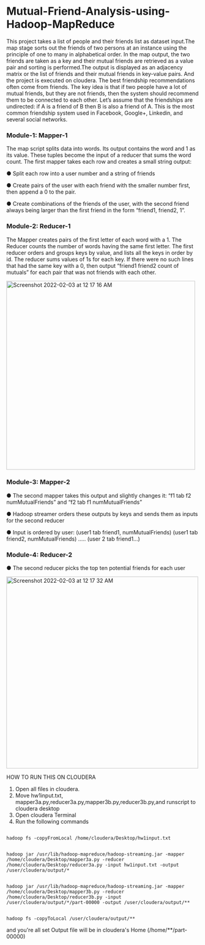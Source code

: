 # Mutual-Friend-Analysis-using-Hadoop-MapReduce
This project takes a list of people and their friends list as dataset input.The map stage sorts out the friends of two persons at an instance using the principle of one to many in alphabetical order. In the map output, the two friends are taken as a key and their mutual friends are retrieved as a value pair and sorting is performed.The output is displayed as an adjacency matrix or the list of friends and their mutual friends in key-value pairs. And the project is executed on cloudera. 
The best friendship recommendations often come from friends. The key idea is that if two people
have a lot of mutual friends, but they are not friends, then the system should recommend them to be
connected to each other. Let’s assume that the friendships are undirected: if A is a friend of B then
B is also a friend of A. This is the most common friendship system used in Facebook, Google+,
Linkedin, and several social networks.

### Module-1: Mapper-1

The map script splits data into words. Its output contains the word and 1 as its value. These tuples
become the input of a reducer that sums the word count. The first mapper takes each row and
creates a small string output:

● Split each row into a user number and a string of friends

● Create pairs of the user with each friend with the smaller number first, then append
a 0 to the pair.

● Create combinations of the friends of the user, with the second friend always being
larger than the first friend in the form “friend1, friend2, 1”.


### Module-2: Reducer-1

The Mapper creates pairs of the first letter of each word with a 1. The Reducer counts the number of
words having the same first letter. The first reducer orders and groups keys by value, and lists all
the keys in order by id. The reducer sums values of 1s for each key. If there were no such lines
that had the same key with a 0, then output “friend1 friend2 count of mutuals” for each pair that
was not friends with each other.

<img width="493" alt="Screenshot 2022-02-03 at 12 17 16 AM" src="https://user-images.githubusercontent.com/78052106/152218198-2b544a19-1935-42ab-8d9b-b4e3412ac5ea.png">

### Module-3: Mapper-2

● The second mapper takes this output and slightly changes it:
“f1 tab f2 numMutualFriends” and
“f2 tab f1 numMutualFriends”

● Hadoop streamer orders these outputs by keys and sends them as inputs for the second
reducer

● Input is ordered by user:
(user1 tab friend1, numMutualFriends)
(user1 tab friend2, numMutualFriends) …..
(user 2 tab friend1…)


### Module-4: Reducer-2

● The second reducer picks the top ten potential friends for each user

<img width="501" alt="Screenshot 2022-02-03 at 12 17 32 AM" src="https://user-images.githubusercontent.com/78052106/152218264-5084b5c7-f30d-429b-8521-9d2fa0b1752a.png">

HOW TO RUN THIS ON CLOUDERA
1. Open all files in cloudera.
2. Move hw1input.txt, mapper3a.py,reducer3a.py,mapper3b.py,reducer3b.py,and runscript to cloudera desktop
3. Open cloudera Terminal 
4. Run the following commands 

```

hadoop fs -copyFromLocal /home/cloudera/Desktop/hw1input.txt

```

```

hadoop jar /usr/lib/hadoop-mapreduce/hadoop-streaming.jar -mapper /home/cloudera/Desktop/mapper3a.py -reducer /home/cloudera/Desktop/reducer3a.py -input hw1input.txt -output /user/cloudera/output/*

```

```

hadoop jar /usr/lib/hadoop-mapreduce/hadoop-streaming.jar -mapper /home/cloudera/Desktop/mapper3b.py -reducer /home/cloudera/Desktop/reducer3b.py -input /user/cloudera/output/*/part-00000 -output /user/cloudera/output/**

```

```

hadoop fs -copyToLocal /user/cloudera/output/**

```

and you're all set 
Output file will be in cloudera's Home (/home/**/part-00000)



